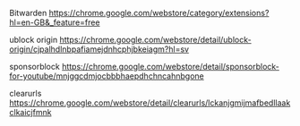 Bitwarden https://chrome.google.com/webstore/category/extensions?hl=en-GB&_feature=free

ublock origin https://chrome.google.com/webstore/detail/ublock-origin/cjpalhdlnbpafiamejdnhcphjbkeiagm?hl=sv

sponsorblock https://chrome.google.com/webstore/detail/sponsorblock-for-youtube/mnjggcdmjocbbbhaepdhchncahnbgone

clearurls https://chrome.google.com/webstore/detail/clearurls/lckanjgmijmafbedllaakclkaicjfmnk
